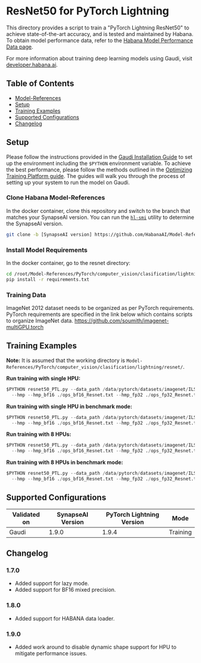# ResNet50 for PyTorch Lightning  

This directory provides a script to train a "PyTorch Lightning ResNet50" to achieve state-of-the-art accuracy, and is tested and maintained by Habana. To obtain model performance data, refer to the
[Habana Model Performance Data page](https://developer.habana.ai/resources/habana-training-models/#performance).

For more information about training deep learning models using Gaudi, visit [developer.habana.ai](https://developer.habana.ai/resources/).

## Table of Contents
  * [Model-References](../../../../../README.md)
  * [Setup](#setup)
  * [Training Examples ](#training-examples)
  * [Supported Configurations](#supported-configurations)
  * [Changelog](#changelog)

## Setup
Please follow the instructions provided in the [Gaudi Installation Guide](https://docs.habana.ai/en/latest/Installation_Guide/index.html) 
to set up the environment including the `$PYTHON` environment variable. To achieve the best performance, please follow the methods outlined in the [Optimizing Training Platform guide](https://docs.habana.ai/en/latest/PyTorch/Model_Optimization_PyTorch/Optimization_in_Training_Platform.html).
The guides will walk you through the process of setting up your system to run the model on Gaudi.  

### Clone Habana Model-References
In the docker container, clone this repository and switch to the branch that
matches your SynapseAI version. You can run the
[`hl-smi`](https://docs.habana.ai/en/latest/Management_and_Monitoring/System_Management_Tools_Guide/System_Management_Tools.html#hl-smi-utility-options)
utility to determine the SynapseAI version.
```bash
git clone -b [SynapseAI version] https://github.com/HabanaAI/Model-References
```
### Install Model Requirements
In the docker container, go to the resnet directory:
```bash
cd /root/Model-References/PyTorch/computer_vision/clasification/lightning/resnet/
pip install -r requirements.txt
```

### Training Data

ImageNet 2012 dataset needs to be organized as per PyTorch requirements. PyTorch requirements are specified in the link below which contains scripts to organize ImageNet data.
https://github.com/soumith/imagenet-multiGPU.torch

## Training Examples

**Note:** It is assumed that the working directory is `Model-References/PyTorch/computer_vision/clasification/lightning/resnet/`.

**Run training with single HPU:**
  ```python
  $PYTHON resnet50_PTL.py --data_path /data/pytorch/datasets/imagenet/ILSVRC2012/ --epochs 4 --print_freq 1 --max_train_batches 200 --hpu 1 \
    --hmp --hmp_bf16 ./ops_bf16_Resnet.txt --hmp_fp32 ./ops_fp32_Resnet.txt --custom_lr_values 0.1 0.01 0.001 0.0001 --custom_lr_milestones 0 30 60 80 
  ```
**Run training with single HPU in benchmark mode:**
  ```python
  $PYTHON resnet50_PTL.py --data_path /data/pytorch/datasets/imagenet/ILSVRC2012/ --epochs 4 --benchmark --max_train_batches 200 --hpu 1 \
    --hmp --hmp_bf16 ./ops_bf16_Resnet.txt --hmp_fp32 ./ops_fp32_Resnet.txt --custom_lr_values 0.1 0.01 0.001 0.0001 --custom_lr_milestones 0 30 60 80 
  ```
**Run training with 8 HPUs:**
  ```python
  $PYTHON resnet50_PTL.py --data_path /data/pytorch/datasets/imagenet/ILSVRC2012/ --epochs 4 --print_freq 1 --max_train_batches 200 --hpu 8 \
    --hmp --hmp_bf16 ./ops_bf16_Resnet.txt --hmp_fp32 ./ops_fp32_Resnet.txt --custom_lr_values 0.275 0.45 0.625 0.8 0.08 0.008 0.0008 --custom_lr_milestones 1 2 3 4 30 60 80
  ```
**Run training with 8 HPUs in benchmark mode:**
  ```python
  $PYTHON resnet50_PTL.py --data_path /data/pytorch/datasets/imagenet/ILSVRC2012/ --epochs 4 --benchmark --max_train_batches 200 --hpu 8 \
    --hmp --hmp_bf16 ./ops_bf16_Resnet.txt --hmp_fp32 ./ops_fp32_Resnet.txt --custom_lr_values 0.275 0.45 0.625 0.8 0.08 0.008 0.0008 --custom_lr_milestones 1 2 3 4 30 60 80
  ```
## Supported Configurations

| Validated on | SynapseAI Version | PyTorch Lightning Version | Mode |
|-----|-----|-----|-----|
| Gaudi | 1.9.0 | 1.9.4 | Training |

## Changelog
### 1.7.0
 - Added support for lazy mode.
 - Added support for BF16 mixed precision.
### 1.8.0
 - Added support for HABANA data loader.
### 1.9.0
 - Added work around to disable dynamic shape support for HPU  to mitigate performance issues.
